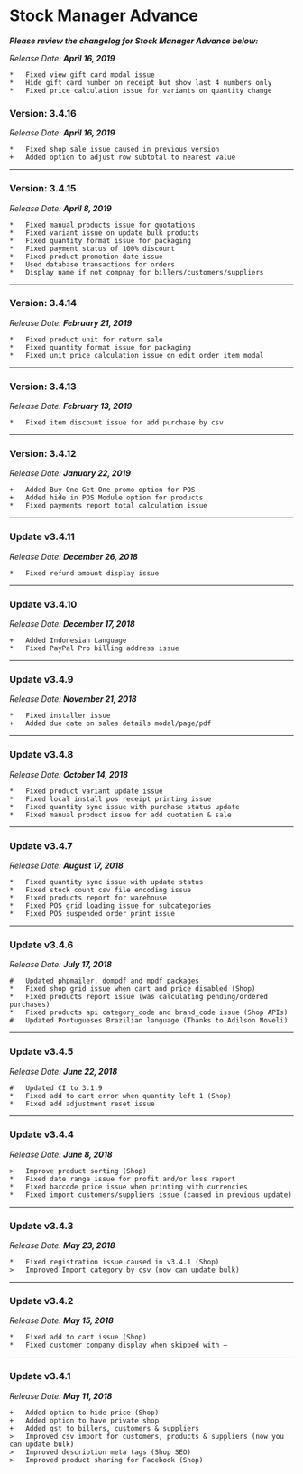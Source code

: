 # Stock Manager Advance
*__Please review the changelog for Stock Manager Advance below:__*

*Release Date: __April 16, 2019__*
```
*   Fixed view gift card modal issue
*   Hide gift card number on receipt but show last 4 numbers only
*   Fixed price calculation issue for variants on quantity change
```
### Version: 3.4.16
*Release Date: __April 16, 2019__*
```
*   Fixed shop sale issue caused in previous version
+   Added option to adjust row subtotal to nearest value
```
----
### Version: 3.4.15
*Release Date: __April 8, 2019__*
```
*   Fixed manual products issue for quotations
*   Fixed variant issue on update bulk products
*   Fixed quantity format issue for packaging
*   Fixed payment status of 100% discount
*   Fixed product promotion date issue
*   Used database transactions for orders
*   Display name if not compnay for billers/customers/suppliers 
```
----
### Version: 3.4.14
*Release Date: __February 21, 2019__*
```
*   Fixed product unit for return sale
*   Fixed quantity format issue for packaging
*   Fixed unit price calculation issue on edit order item modal
```
----
### Version: 3.4.13
*Release Date: __February 13, 2019__*
```
*   Fixed item discount issue for add purchase by csv
```
----
### Version: 3.4.12
*Release Date: __January 22, 2019__*
```
+   Added Buy One Get One promo option for POS
+   Added hide in POS Module option for products
*   Fixed payments report total calculation issue
```
----
### Update v3.4.11
*Release Date: __December 26, 2018__*
```
*   Fixed refund amount display issue
```
----
### Update v3.4.10
*Release Date: __December 17, 2018__*
```
+   Added Indonesian Language
*   Fixed PayPal Pro billing address issue
```
----
### Update v3.4.9
*Release Date: __November 21, 2018__*
```
*   Fixed installer issue
+   Added due date on sales details modal/page/pdf
```
----
### Update v3.4.8
*Release Date: __October 14, 2018__*
```
*   Fixed product variant update issue
*   Fixed local install pos receipt printing issue
*   Fixed quantity sync issue with purchase status update
*   Fixed manual product issue for add quotation & sale
```
----
### Update v3.4.7
*Release Date: __August 17, 2018__*
```
*   Fixed quantity sync issue with update status
*   Fixed stock count csv file encoding issue
*   Fixed products report for warehouse
*   Fixed POS grid loading issue for subcategories
*   Fixed POS suspended order print issue
```
----
### Update v3.4.6
*Release Date: __July 17, 2018__*
```
#   Updated phpmailer, dompdf and mpdf packages
*   Fixed shop grid issue when cart and price disabled (Shop)
*   Fixed products report issue (was calculating pending/ordered purchases)
*   Fixed products api category_code and brand_code issue (Shop APIs)
#   Updated Portugueses Brazilian language (Thanks to Adilson Noveli)
```
----
### Update v3.4.5
*Release Date: __June 22, 2018__*
```
#   Updated CI to 3.1.9
*   Fixed add to cart error when quantity left 1 (Shop)
*   Fixed add adjustment reset issue
```
----
### Update v3.4.4
*Release Date: __June 8, 2018__*
```
>   Improve product sorting (Shop)
*   Fixed date range issue for profit and/or loss report
*   Fixed barcode price issue when printing with currencies
*   Fixed import customers/suppliers issue (caused in previous update)
```
----
### Update v3.4.3
*Release Date: __May 23, 2018__*
```
*   Fixed registration issue caused in v3.4.1 (Shop)
>   Improved Import category by csv (now can update bulk)
```
----
### Update v3.4.2
*Release Date: __May 15, 2018__*
```
*   Fixed add to cart issue (Shop)
*   Fixed customer company display when skipped with –
```
----
### Update v3.4.1
*Release Date: __May 11, 2018__*
```
+   Added option to hide price (Shop)
+   Added option to have private shop
+   Added gst to billers, customers & suppliers
>   Improved csv import for customers, products & suppliers (now you can update bulk)
>   Improved description meta tags (Shop SEO)
>   Improved product sharing for Facebook (Shop)
